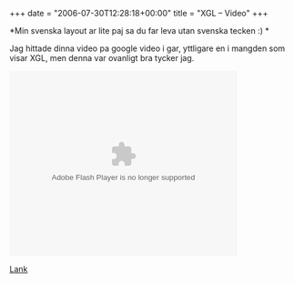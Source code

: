 +++
date = "2006-07-30T12:28:18+00:00"
title = "XGL &#8211; Video"
+++

*Min svenska layout ar lite paj sa du far leva utan svenska tecken :) *

Jag hittade dinna video pa google video i gar, yttligare en i mangden som visar XGL, men denna var ovanligt bra tycker jag.

<embed style="width:400px; height:326px;" id="VideoPlayback" type="application/x-shockwave-flash" src="http://video.google.com/googleplayer.swf?docId=-3304682858126153303">
</embed>

  
[Lank][1]

<small></small>

 [1]: https://web.archive.org/web/20060613211520/http://video.google.com:80/videoplay?docid=-3304682858126153303

